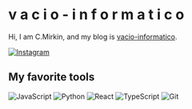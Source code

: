# v a c i o - i n f o r m a t i c o

Hi, I am C.Mirkin, and my blog is [vacio-informatico](https://vacio-informatico.github.io/v-i/).

[![Instagram](https://img.shields.io/badge/Instagram-%40vacio__informatico-red)](https://instagram.com/vacio_informatico)

## My favorite tools

[]()<img alt="JavaScript" src="https://img.shields.io/badge/javascript-%23323330.svg?&style=for-the-badge&logo=javascript&logoColor=%23F7DF1E"/>
<img alt="Python" src="https://img.shields.io/badge/python-%2314354C.svg?&style=for-the-badge&logo=python&logoColor=white"/>
<img alt="React" src="https://img.shields.io/badge/react-%2320232a.svg?&style=for-the-badge&logo=react&logoColor=%2361DAFB"/>
<img alt="TypeScript" src="https://img.shields.io/badge/typescript-%23007ACC.svg?&style=for-the-badge&logo=typescript&logoColor=white"/>
<img alt="Git" src="https://img.shields.io/badge/git-%23F05033.svg?&style=for-the-badge&logo=git&logoColor=white"/>


